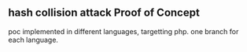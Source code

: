 ## hash collision attack Proof of Concept

poc implemented in different languages, targetting php.
one branch for each language.
